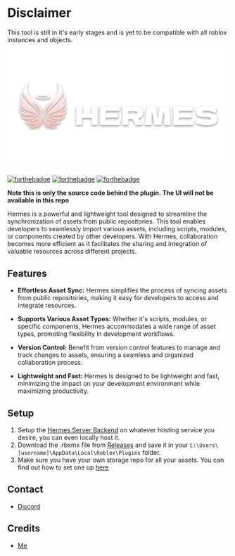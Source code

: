 # Disclaimer

This tool is still in it's early stages and is yet to be compatible with all roblox instances and objects.
![](./assets/HermesBanner.png)

[![forthebadge](https://forthebadge.com/images/featured/featured-built-with-love.svg)](https://forthebadge.com)
[![forthebadge](https://forthebadge.com/images/badges/you-didnt-ask-for-this.svg)](https://forthebadge.com)
[![forthebadge](https://forthebadge.com/images/badges/it-works-why.svg)](https://forthebadge.com)

**Note this is only the source code behind the plugin. The UI will not be available in this repo**

Hermes is a powerful and lightweight tool designed to streamline the synchronization of assets from public repositories. This tool enables developers to seamlessly import various assets, including scripts, modules, or components created by other developers. With Hermes, collaboration becomes more efficient as it facilitates the sharing and integration of valuable resources across different projects.

## Features

- **Effortless Asset Sync:** Hermes simplifies the process of syncing assets from public repositories, making it easy for developers to access and integrate resources.

- **Supports Various Asset Types:** Whether it's scripts, modules, or specific components, Hermes accommodates a wide range of asset types, promoting flexibility in development workflows.

- **Version Control:** Benefit from version control features to manage and track changes to assets, ensuring a seamless and organized collaboration process.

- **Lightweight and Fast:** Hermes is designed to be lightweight and fast, minimizing the impact on your development environment while maximizing productivity.

## Setup

1.  Setup the [Hermes Server Backend](https://github.com/jun-ro/HermesServer) on whatever hosting service you desire, you can even locally host it. 
2.  Download the .rbxmx file from [Releases](https://github.com/jun-ro/Hermes/releases/tag/release) and save it in your ```C:\Users\[username]\AppData\Local\Roblox\Plugins``` folder.
3.  Make sure you have your own storage repo for all your assets. You can find out how to set one up [here](https://github.com/jun-ro/ExampleHermesStorage)



## Contact

- [Discord](https://discord.com/users/629745194920837120)

## Credits

- [Me](https://github.com/jun-ro)

